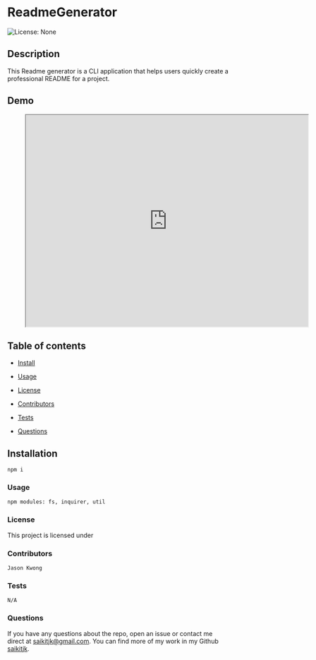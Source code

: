 # ReadmeGenerator

![License: None](https://img.shields.io/badge/License-JK-brightgreen)

## Description
This Readme generator is a CLI application that helps users  quickly create a professional README for a project.

## Demo

<figure class="video_container">
  <iframe src="https://drive.google.com/file/d/1cA9iO_rHOPvi6n-X92jT8BCtyjEPQMTV/preview" width="640" height="480"></iframe>
</figure>


## Table of contents
* [Install](#installation)

* [Usage](#Usage)
        
* [License](#license)

* [Contributors](#contributors)

* [Tests](#tests)

* [Questions](#Questions?)


## __Installation__
    npm i

### __Usage__
    npm modules: fs, inquirer, util

### __License__
        
This project is licensed under 

### __Contributors__
    Jason Kwong

### __Tests__
    N/A

### __Questions__

If you have any questions about the repo, open an issue or contact me direct at saikitjk@gmail.com.
You can find more of my work in my Github [saikitjk](https://github.com/saikitjk/).
